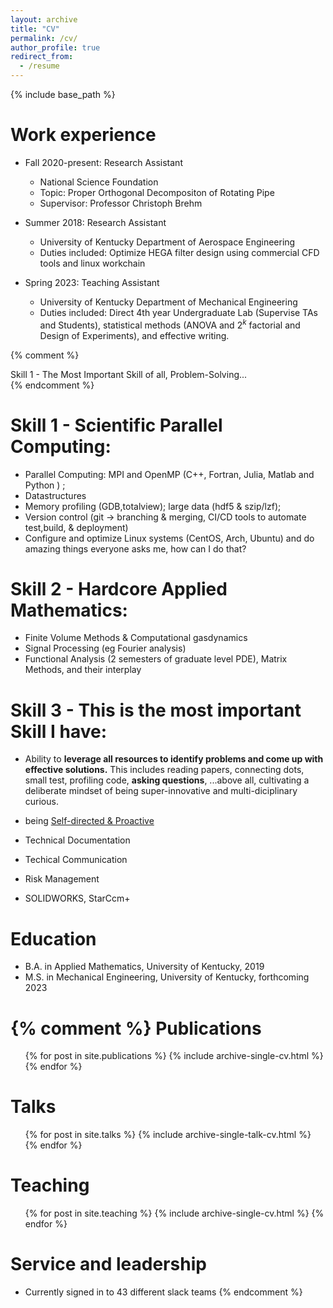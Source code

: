 ```yaml
---
layout: archive
title: "CV"
permalink: /cv/
author_profile: true
redirect_from:
  - /resume
---
```


{% include base_path %}

Work experience
======

* Fall 2020-present: Research Assistant
  * National Science Foundation
  * Topic: Proper Orthogonal Decompositon of Rotating Pipe
  * Supervisor: Professor Christoph Brehm

* Summer 2018: Research Assistant
  * University of Kentucky Department of Aerospace Engineering
  * Duties included: Optimize HEGA filter design using commercial CFD tools and linux workchain

* Spring 2023: Teaching Assistant
  * University of Kentucky Department of Mechanical Engineering
  * Duties included: Direct 4th year Undergraduate Lab (Supervise TAs and Students), statistical methods (ANOVA and $2^k$ factorial and Design of Experiments), and effective writing.


{% comment %}
<div class="alert-box">
  Skill 1 - The Most Important Skill of all, Problem-Solving...
</div>
{% endcomment %}

Skill 1 - Scientific Parallel Computing:
======

* Parallel Computing: MPI and OpenMP (C++, Fortran, Julia, Matlab and Python ) ;
* Datastructures 
* Memory profiling (GDB,totalview); large data (hdf5 & szip/lzf);
* Version control (git $\rightarrow$ branching & merging, CI/CD tools to automate test,build, & deployment)
* Configure and optimize Linux systems (CentOS, Arch, Ubuntu) and do amazing things everyone asks me, how can I do that?



Skill 2 - Hardcore Applied Mathematics:
======

  * Finite Volume Methods & Computational gasdynamics
  * Signal Processing (eg Fourier analysis)
  * Functional Analysis (2 semesters of graduate level PDE), Matrix Methods, and their interplay


Skill 3 - This is the most important Skill I have:
======

  *  Ability to <b>leverage all resources to identify problems and come up with effective solutions.</b> This includes reading papers, connecting dots, small test, profiling code, <b> asking questions</b>, ...above all, cultivating a deliberate mindset of being super-innovative and multi-diciplinary curious.

  * being <u>Self-directed & Proactive</u>
* Technical Documentation 
* Techical Communication
* Risk Management 
* SOLIDWORKS, StarCcm+

Education
======
* B.A. in Applied Mathematics, University of Kentucky, 2019
* M.S. in Mechanical Engineering, University of Kentucky, forthcoming 2023



{% comment %}
Publications
======
  <ul>{% for post in site.publications %}
    {% include archive-single-cv.html %}
  {% endfor %}</ul>
  
Talks
======
  <ul>{% for post in site.talks %}
    {% include archive-single-talk-cv.html %}
  {% endfor %}</ul>
  
Teaching
======
  <ul>{% for post in site.teaching %}
    {% include archive-single-cv.html %}
  {% endfor %}</ul>
  
Service and leadership
======
* Currently signed in to 43 different slack teams
{% endcomment %}
